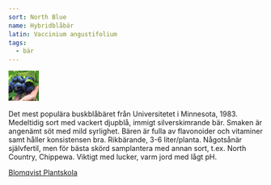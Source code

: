 ```yaml
---
sort: North Blue
name: Hybridblåbär
latin: Vaccinium angustifolium
tags:
  - bär
---
```


<img src="/img/vaccinium-angustifolium-north-blue.jpg" width="60" data-srcset="1x, 1.5x, 2x" alt="Vaccinium angustifolium" data-attribution="https://www.blomqvistplantskola.com/index.php?route=product/product&product_id=1077">

Det mest populära buskblåbäret från Universitetet i Minnesota, 1983. Medeltidig sort med vackert djupblå, immigt silverskimrande bär. Smaken är angenämt söt med mild syrlighet. Bären är fulla av flavonoider och vitaminer samt håller konsistensen bra. Rikbärande, 3-6 liter/planta. Någotsånär självfertil, men för bästa skörd samplantera med annan sort, t.ex. North Country, Chippewa. Viktigt med lucker, varm jord med lågt pH.

[Blomqvist Plantskola](https://www.blomqvistplantskola.com/index.php?route=product/product&product_id=1077)
